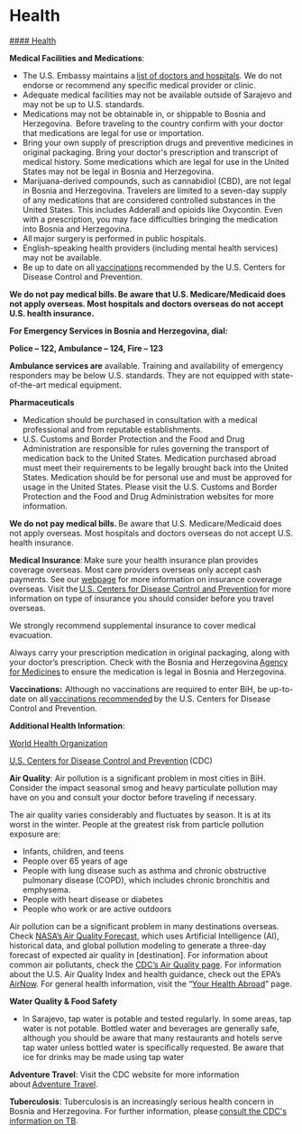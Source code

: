 # Health

[#### Health](javascript:void(0); "Health")

**Medical Facilities and Medications**:

* The U.S. Embassy maintains a [list of doctors and hospitals](https://ba.usembassy.gov/services/medical-assistance/). We do not endorse or recommend any specific medical provider or clinic.
* Adequate medical facilities may not be available outside of Sarajevo and may not be up to U.S. standards.
* Medications may not be obtainable in, or shippable to Bosnia and Herzegovina.  Before traveling to the country confirm with your doctor that medications are legal for use or importation.
* Bring your own supply of prescription drugs and preventive medicines in original packaging. Bring your doctor's prescription and transcript of medical history. Some medications which are legal for use in the United States may not be legal in Bosnia and Herzegovina.
* Marijuana-derived compounds, such as cannabidiol (CBD), are not legal in Bosnia and Herzegovina. Travelers are limited to a seven-day supply of any medications that are considered controlled substances in the United States. This includes Adderall and opioids like Oxycontin. Even with a prescription, you may face difficulties bringing the medication into Bosnia and Herzegovina.
* All major surgery is performed in public hospitals.
* English-speaking health providers (including mental health services) may not be available.
* Be up to date on all [vaccinations](https://wwwnc.cdc.gov/travel/destinations/list) recommended by the U.S. Centers for Disease Control and Prevention.

**We do not pay medical bills. Be aware that U.S. Medicare/Medicaid does not apply overseas. Most hospitals and doctors overseas do not accept U.S. health insurance.**

**For Emergency Services in Bosnia and Herzegovina, dial:**

**Police – 122, Ambulance – 124, Fire – 123**

**Ambulance services are** available. Training and availability of emergency responders may be below U.S. standards. They are not equipped with state-of-the-art medical equipment.

**Pharmaceuticals**

* Medication should be purchased in consultation with a medical professional and from reputable establishments.
* U.S. Customs and Border Protection and the Food and Drug Administration are responsible for rules governing the transport of medication back to the United States. Medication purchased abroad must meet their requirements to be legally brought back into the United States. Medication should be for personal use and must be approved for usage in the United States. Please visit the U.S. Customs and Border Protection and the Food and Drug Administration websites for more information.

**We do not pay medical bills.** Be aware that U.S. Medicare/Medicaid does not apply overseas. Most hospitals and doctors overseas do not accept U.S. health insurance.

**Medical Insurance**: Make sure your health insurance plan provides coverage overseas. Most care providers overseas only accept cash payments. See our [webpage](https://travel.state.gov/content/travel/en/international-travel/before-you-go/your-health-abroad/Insurance_Coverage_Overseas.html) for more information on insurance coverage overseas. Visit the [U.S. Centers for Disease Control and Prevention](https://wwwnc.cdc.gov/travel/page/insurance) for more information on type of insurance you should consider before you travel overseas.

We strongly recommend supplemental insurance to cover medical evacuation.

Always carry your prescription medication in original packaging, along with your doctor’s prescription. Check with the Bosnia and Herzegovina [Agency for Medicines](http://www.almbih.gov.ba/en/) to ensure the medication is legal in Bosnia and Herzegovina.

**Vaccinations:**  Although no vaccinations are required to enter BiH, be up-to-date on all [vaccinations recommended](https://wwwnc.cdc.gov/travel/destinations/traveler/none/bosnia-and-herzegovina) by the U.S. Centers for Disease Control and Prevention.

**Additional Health Information**:

[World Health Organization](https://www.who.int/countries/)

[U.S. Centers for Disease Control and Prevention](https://wwwnc.cdc.gov/travel/) (CDC)

**Air Quality**: Air pollution is a significant problem in most cities in BiH. Consider the impact seasonal smog and heavy particulate pollution may have on you and consult your doctor before traveling if necessary.

The air quality varies considerably and fluctuates by season. It is at its worst in the winter. People at the greatest risk from particle pollution exposure are:

* Infants, children, and teens
* People over 65 years of age
* People with lung disease such as asthma and chronic obstructive pulmonary disease (COPD), which includes chronic bronchitis and emphysema.
* People with heart disease or diabetes
* People who work or are active outdoors

Air pollution can be a significant problem in many destinations overseas. Check [NASA’s Air Quality Forecast](https://aeronet.gsfc.nasa.gov/new_web/aqforecast), which uses Artificial Intelligence (AI), historical data, and global pollution modeling to generate a three-day forecast of expected air quality in [destination]. For information about common air pollutants, check the [CDC’s Air Quality page](https://www.cdc.gov/air-quality/pollutants/). For information about the U.S. Air Quality Index and health guidance, check out the EPA’s [AirNow](https://www.airnow.gov/aqi/aqi-basics/). For general health information, visit the “[Your Health Abroad](https://travel.state.gov/content/travel/en/international-travel/before-you-go/your-health-abroad.html)” page.

**Water Quality & Food Safety**

* In Sarajevo, tap water is potable and tested regularly. In some areas, tap water is not potable. Bottled water and beverages are generally safe, although you should be aware that many restaurants and hotels serve tap water unless bottled water is specifically requested. Be aware that ice for drinks may be made using tap water

**Adventure Travel**: Visit the CDC website for more information about [Adventure Travel](https://wwwnc.cdc.gov/travel/page/adventure).

**Tuberculosis**: Tuberculosis is an increasingly serious health concern in Bosnia and Herzegovina. For further information, please [consult the CDC's information on TB](https://wwwnc.cdc.gov/travel/diseases/tuberculosis).